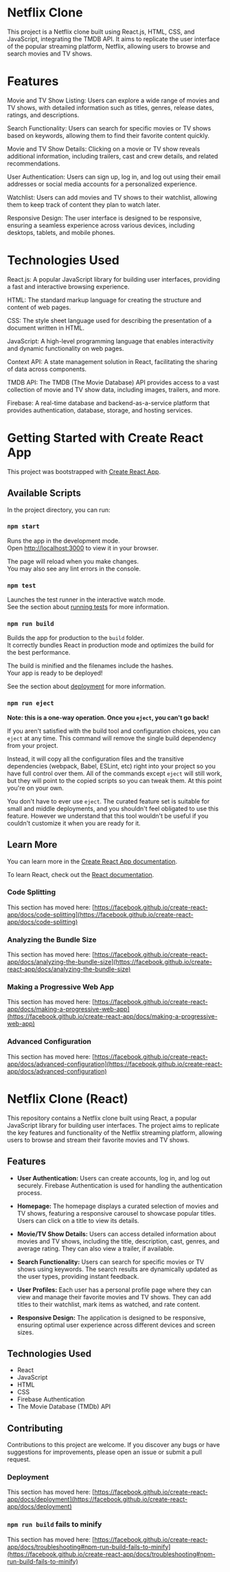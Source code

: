 # Netflix Clone
This project is a Netflix clone built using React.js, HTML, CSS, and JavaScript, integrating the TMDB API. It aims to replicate the user interface of the popular streaming platform, Netflix, allowing users to browse and search movies and TV shows.

# Features
Movie and TV Show Listing: Users can explore a wide range of movies and TV shows, with detailed information such as titles, genres, release dates, ratings, and descriptions.

Search Functionality: Users can search for specific movies or TV shows based on keywords, allowing them to find their favorite content quickly.

Movie and TV Show Details: Clicking on a movie or TV show reveals additional information, including trailers, cast and crew details, and related recommendations.

User Authentication: Users can sign up, log in, and log out using their email addresses or social media accounts for a personalized experience.

Watchlist: Users can add movies and TV shows to their watchlist, allowing them to keep track of content they plan to watch later.

Responsive Design: The user interface is designed to be responsive, ensuring a seamless experience across various devices, including desktops, tablets, and mobile phones.

# Technologies Used
React.js: A popular JavaScript library for building user interfaces, providing a fast and interactive browsing experience.

HTML: The standard markup language for creating the structure and content of web pages.

CSS: The style sheet language used for describing the presentation of a document written in HTML.

JavaScript: A high-level programming language that enables interactivity and dynamic functionality on web pages.

Context API: A state management solution in React, facilitating the sharing of data across components.

TMDB API: The TMDB (The Movie Database) API provides access to a vast collection of movie and TV show data, including images, trailers, and more.

Firebase: A real-time database and backend-as-a-service platform that provides authentication, database, storage, and hosting services.

# Getting Started with Create React App

This project was bootstrapped with [Create React App](https://github.com/facebook/create-react-app).

## Available Scripts

In the project directory, you can run:

### `npm start`

Runs the app in the development mode.\
Open [http://localhost:3000](http://localhost:3000) to view it in your browser.

The page will reload when you make changes.\
You may also see any lint errors in the console.

### `npm test`

Launches the test runner in the interactive watch mode.\
See the section about [running tests](https://facebook.github.io/create-react-app/docs/running-tests) for more information.

### `npm run build`

Builds the app for production to the `build` folder.\
It correctly bundles React in production mode and optimizes the build for the best performance.

The build is minified and the filenames include the hashes.\
Your app is ready to be deployed!

See the section about [deployment](https://facebook.github.io/create-react-app/docs/deployment) for more information.

### `npm run eject`

**Note: this is a one-way operation. Once you `eject`, you can't go back!**

If you aren't satisfied with the build tool and configuration choices, you can `eject` at any time. This command will remove the single build dependency from your project.

Instead, it will copy all the configuration files and the transitive dependencies (webpack, Babel, ESLint, etc) right into your project so you have full control over them. All of the commands except `eject` will still work, but they will point to the copied scripts so you can tweak them. At this point you're on your own.

You don't have to ever use `eject`. The curated feature set is suitable for small and middle deployments, and you shouldn't feel obligated to use this feature. However we understand that this tool wouldn't be useful if you couldn't customize it when you are ready for it.

## Learn More

You can learn more in the [Create React App documentation](https://facebook.github.io/create-react-app/docs/getting-started).

To learn React, check out the [React documentation](https://reactjs.org/).

### Code Splitting

This section has moved here: [https://facebook.github.io/create-react-app/docs/code-splitting](https://facebook.github.io/create-react-app/docs/code-splitting)

### Analyzing the Bundle Size

This section has moved here: [https://facebook.github.io/create-react-app/docs/analyzing-the-bundle-size](https://facebook.github.io/create-react-app/docs/analyzing-the-bundle-size)

### Making a Progressive Web App

This section has moved here: [https://facebook.github.io/create-react-app/docs/making-a-progressive-web-app](https://facebook.github.io/create-react-app/docs/making-a-progressive-web-app)

### Advanced Configuration

This section has moved here: [https://facebook.github.io/create-react-app/docs/advanced-configuration](https://facebook.github.io/create-react-app/docs/advanced-configuration)


# Netflix Clone (React)

This repository contains a Netflix clone built using React, a popular JavaScript library for building user interfaces. The project aims to replicate the key features and functionality of the Netflix streaming platform, allowing users to browse and stream their favorite movies and TV shows.

## Features

- **User Authentication:** Users can create accounts, log in, and log out securely. Firebase Authentication is used for handling the authentication process.

- **Homepage:** The homepage displays a curated selection of movies and TV shows, featuring a responsive carousel to showcase popular titles. Users can click on a title to view its details.

- **Movie/TV Show Details:** Users can access detailed information about movies and TV shows, including the title, description, cast, genres, and average rating. They can also view a trailer, if available.

- **Search Functionality:** Users can search for specific movies or TV shows using keywords. The search results are dynamically updated as the user types, providing instant feedback.

- **User Profiles:** Each user has a personal profile page where they can view and manage their favorite movies and TV shows. They can add titles to their watchlist, mark items as watched, and rate content.

- **Responsive Design:** The application is designed to be responsive, ensuring optimal user experience across different devices and screen sizes.

## Technologies Used

- React
- JavaScript
- HTML
- CSS
- Firebase Authentication
- The Movie Database (TMDb) API



## Contributing

Contributions to this project are welcome. If you discover any bugs or have suggestions for improvements, please open an issue or submit a pull request.

### Deployment

This section has moved here: [https://facebook.github.io/create-react-app/docs/deployment](https://facebook.github.io/create-react-app/docs/deployment)

### `npm run build` fails to minify

This section has moved here: [https://facebook.github.io/create-react-app/docs/troubleshooting#npm-run-build-fails-to-minify](https://facebook.github.io/create-react-app/docs/troubleshooting#npm-run-build-fails-to-minify)
